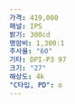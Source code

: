 ```yaml
---
가격: 419,000
패널: IPS
밝기: 300cd
명암비: 1,300:1
주사율: "60"
기타: DPI-P3 97
크기: "27"
해상도: 4k
"C타입, PD": o
---
```


